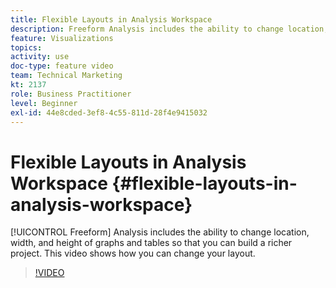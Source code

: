 ```yaml
---
title: Flexible Layouts in Analysis Workspace
description: Freeform Analysis includes the ability to change location, width, and height of graphs and tables so that you can build a richer project. This video shows how you can change your layout.
feature: Visualizations
topics: 
activity: use
doc-type: feature video
team: Technical Marketing
kt: 2137
role: Business Practitioner
level: Beginner
exl-id: 44e8cded-3ef8-4c55-811d-28f4e9415032
---
```

# Flexible Layouts in Analysis Workspace {#flexible-layouts-in-analysis-workspace}

[!UICONTROL Freeform] Analysis includes the ability to change location, width, and height of graphs and tables so that you can build a richer project. This video shows how you can change your layout.

>[!VIDEO](https://video.tv.adobe.com/v/24706/?quality=12)
